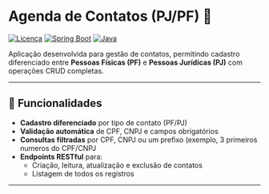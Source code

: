 # Agenda de Contatos (PJ/PF) 📒

[![Licença](https://img.shields.io/badge/license-MIT-blue)](LICENSE)
[![Spring Boot](https://img.shields.io/badge/Spring%20Boot-3.4.2-brightgreen)](https://spring.io/projects/spring-boot)
[![Java](https://img.shields.io/badge/Java-17-orange)](https://www.oracle.com/java/)

Aplicação desenvolvida para gestão de contatos, permitindo cadastro diferenciado entre **Pessoas Físicas (PF)** e **Pessoas Jurídicas (PJ)** com operações CRUD completas.

---

## 🚀 Funcionalidades

- **Cadastro diferenciado** por tipo de contato (PF/PJ)
- **Validação automática** de CPF, CNPJ e campos obrigatórios
- **Consultas filtradas** por CPF, CNPJ ou um prefixo (exemplo, 3 primeiros numeros do CPF/CNPJ
- **Endpoints RESTful** para:
  - Criação, leitura, atualização e exclusão de contatos
  - Listagem de todos os registros

---
